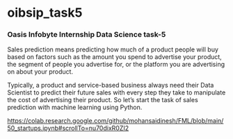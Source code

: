 # oibsip_task5
### Oasis Infobyte Internship Data Science task-5


Sales prediction means predicting how much of a product people will buy based on factors
such as the amount you spend to advertise your product, the segment of people you
advertise for, or the platform you are advertising on about your product.


Typically, a product and service-based business always need their Data Scientist to predict
their future sales with every step they take to manipulate the cost of advertising their
product. So let’s start the task of sales prediction with machine learning using Python.

https://colab.research.google.com/github/mohansaidinesh/FML/blob/main/50_startups.ipynb#scrollTo=nu70dixR0ZI2
